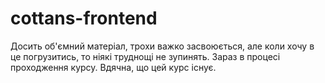 # cottans-frontend
Досить об'ємний матеріал, трохи важко засвоюється, але коли хочу в це погрузитись, то ніякі труднощі не зупинять.
Зараз в процесі проходження курсу. 
Вдячна, що цей курс існує. 
